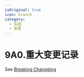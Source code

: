 ```yaml
---
isOriginal: true
icon: branch
category:
  - 实战
  - 变更
---
```


# 9A0.重大变更记录

See [Breaking Changelog](../../en/9-example/9a.wings-change/9a0.break-log.md)